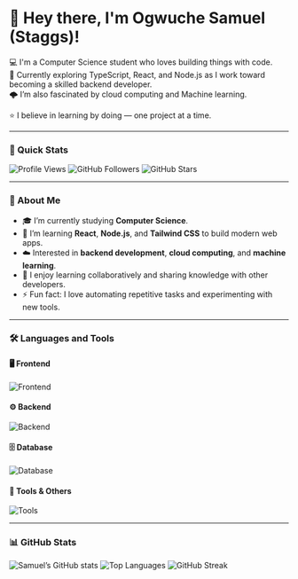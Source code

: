 # 👋 Hey there, I'm Ogwuche Samuel (Staggs)!

💻 I'm a Computer Science student who loves building things with code.  
🚀 Currently exploring TypeScript, React, and Node.js as I work toward becoming a skilled backend developer.  
🌩️ I’m also fascinated by cloud computing and Machine learning.  

⭐ I believe in learning by doing — one project at a time.

---

### 🧠 Quick Stats

![Profile Views](https://komarev.com/ghpvc/?username=Staggs-hertz&color=blue)
![GitHub Followers](https://img.shields.io/github/followers/Staggs-hertz?label=Followers&style=social)
![GitHub Stars](https://img.shields.io/github/stars/Staggs-hertz?affiliations=OWNER&style=social)


---

### 🌱 About Me

- 🎓 I’m currently studying **Computer Science**.  
- 🧩 I’m learning **React**, **Node.js**, and **Tailwind CSS** to build modern web apps.  
- ☁️ Interested in **backend development**, **cloud computing**, and **machine learning**.  
- 🤝 I enjoy learning collaboratively and sharing knowledge with other developers.  
- ⚡ Fun fact: I love automating repetitive tasks and experimenting with new tools.

---

### 🛠️ Languages and Tools

#### 🖥️ Frontend
![Frontend](https://skillicons.dev/icons?i=html,css,bootstrap,tailwind,js,jquery,react)

#### ⚙️ Backend
![Backend](https://skillicons.dev/icons?i=nodejs,express)

#### 🗄️ Database
![Database](https://skillicons.dev/icons?i=postgres)

#### 🧰 Tools & Others
![Tools](https://skillicons.dev/icons?i=git,github,vscode)

---

### 📊 GitHub Stats

![Samuel’s GitHub stats](https://github-readme-stats.vercel.app/api?username=Staggs-hertz&show_icons=true&theme=radical)
![Top Languages](https://github-readme-stats.vercel.app/api/top-langs/?username=Staggs-hertz&layout=compact&theme=radical)
![GitHub Streak](https://github-readme-streak-stats.herokuapp.com/?user=Staggs-hertz&theme=radical)

